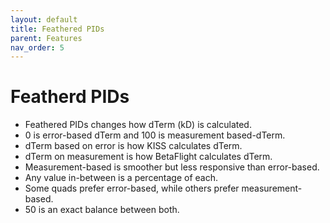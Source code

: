 ```yaml
---
layout: default
title: Feathered PIDs
parent: Features
nav_order: 5
---
```


# Featherd PIDs

* Feathered PIDs changes how dTerm (kD) is calculated.
* 0 is error-based dTerm and 100 is measurement based-dTerm.
* dTerm based on error is how KISS calculates dTerm.
* dTerm on measurement is how BetaFlight calculates dTerm.
* Measurement-based is smoother but less responsive than error-based.
* Any value in-between is a percentage of each.
* Some quads prefer error-based, while others prefer measurement-based.
* 50 is an exact balance between both.